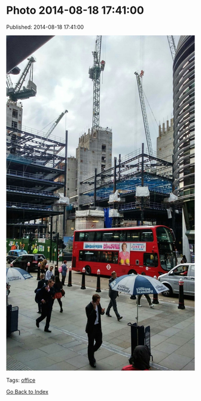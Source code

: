 
# Photo 2014-08-18 17:41:00

Published: 2014-08-18 17:41:00

![](95111041717-0.jpg)

Tags: [office](tag-office.md)

[Go Back to Index](index.md)
